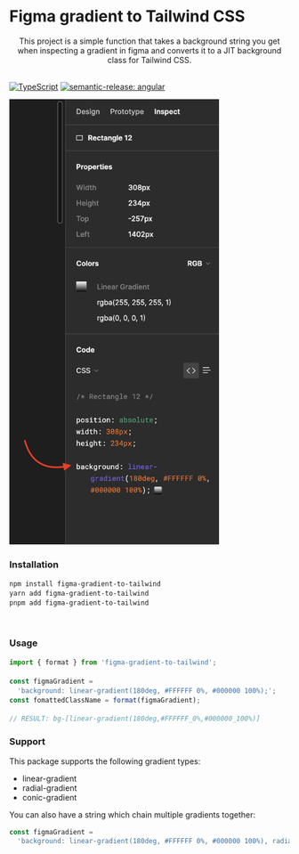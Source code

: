 # Figma gradient to Tailwind CSS

 <p align="center">
    This project is a simple function that takes a background string you get when inspecting a gradient in figma and converts it to a JIT background class for Tailwind CSS. 
    <br />
    <br />
</p>

[![TypeScript](https://badges.frapsoft.com/typescript/code/typescript.svg?v=101)](https://github.com/ellerbrock/typescript-badges/)
[![semantic-release: angular](https://img.shields.io/badge/semantic--release-angular-e10079?logo=semantic-release)](https://github.com/semantic-release/semantic-release)

<img src="./images/figma-string.png" width='auto' height='800' style='object-fit: contain' >

<br>

### Installation

```bash
npm install figma-gradient-to-tailwind
yarn add figma-gradient-to-tailwind
pnpm add figma-gradient-to-tailwind
```

<br>

### Usage

```js
import { format } from 'figma-gradient-to-tailwind';

const figmaGradient =
  'background: linear-gradient(180deg, #FFFFFF 0%, #000000 100%);';
const fomattedClassName = format(figmaGradient);

// RESULT: bg-[linear-gradient(180deg,#FFFFFF_0%,#000000_100%)]
```

### Support

This package supports the following gradient types:

- linear-gradient
- radial-gradient
- conic-gradient

You can also have a string which chain multiple gradients together:

```js
const figmaGradient =
  'background: linear-gradient(180deg, #FFFFFF 0%, #000000 100%), radial-gradient(50% 50% at 50% 50%, #FFFFFF 0%, #000000 100%);';
```
